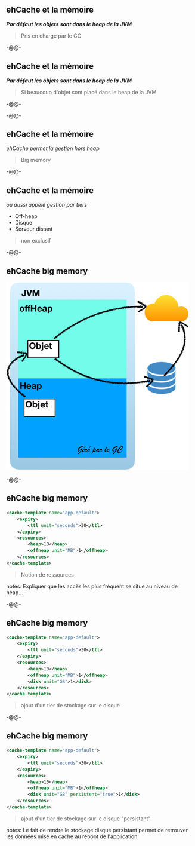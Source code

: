 ## ehCache et la mémoire

***Par défaut les objets sont dans le heap de la JVM*** 

> Pris en charge par le GC

-@@-

## ehCache et la mémoire

***Par défaut les objets sont dans le heap de la JVM*** 

> Si beaucoup d'objet sont placé dans le heap de la JVM

-@@-
<!-- .slide: data-background="./images/multi-node-inmem-10.png" -->

-@@-

## ehCache et la mémoire

*ehCache permet la gestion hors heap*

> Big memory <!-- .element class="fragment" -->

-@@-

## ehCache et la mémoire

*ou aussi appelé gestion par tiers*

* Off-heap
* Disque
* Serveur distant

> non exclusif 


-@@-

## ehCache big memory

![](images/bigmemory.png)

-@@-

## ehCache big memory

```xml
<cache-template name="app-default">
    <expiry>
        <ttl unit="seconds">30</ttl>
    </expiry>
    <resources>
        <heap>10</heap>
        <offheap unit="MB">1</offheap>
    </resources>
</cache-template>
```
> Notion de ressources

notes:
Expliquer que les accès les plus fréquent se situe au niveau de heap...

-@@-

## ehCache big memory

```xml
<cache-template name="app-default">
    <expiry>
        <ttl unit="seconds">30</ttl>
    </expiry>
    <resources>
        <heap>10</heap>
        <offheap unit="MB">1</offheap>
        <disk unit="GB">1</disk>
    </resources>
</cache-template>
```
> ajout d'un tier de stockage sur le disque

-@@-

## ehCache big memory

```xml
<cache-template name="app-default">
    <expiry>
        <ttl unit="seconds">30</ttl>
    </expiry>
    <resources>
        <heap>10</heap>
        <offheap unit="MB">1</offheap>
        <disk unit="GB" persistent="true">1</disk>
    </resources>
</cache-template>
```
> ajout d'un tier de stockage sur le disque "persistant"

notes:
Le fait de rendre le stockage disque persistant permet de retrouver les données mise en cache au reboot de l'application
